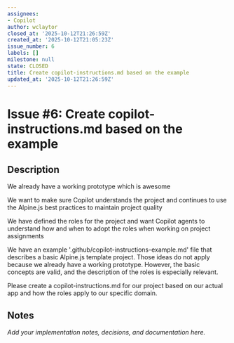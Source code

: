 ```yaml
---
assignees:
- Copilot
author: wclaytor
closed_at: '2025-10-12T21:26:59Z'
created_at: '2025-10-12T21:05:23Z'
issue_number: 6
labels: []
milestone: null
state: CLOSED
title: Create copilot-instructions.md based on the example
updated_at: '2025-10-12T21:26:59Z'
---
```


# Issue #6: Create copilot-instructions.md based on the example

## Description

We already have a working prototype which is awesome 

We want to make sure Copilot understands the project and continues to use the Alpine.js best practices to maintain project quality 

We have defined the roles for the project and want Copilot agents to understand how and when to adopt the roles when working on project assignments 

We have an example '.github/copilot-instructions-example.md' file that describes a basic Alpine.js template project. Those ideas do not apply because we already have a working prototype. However, the basic concepts are valid, and the description of the roles is especially relevant. 

Please create a copilot-instructions.md for our project based on our actual app and how the roles apply to our specific domain. 

## Notes

_Add your implementation notes, decisions, and documentation here._
